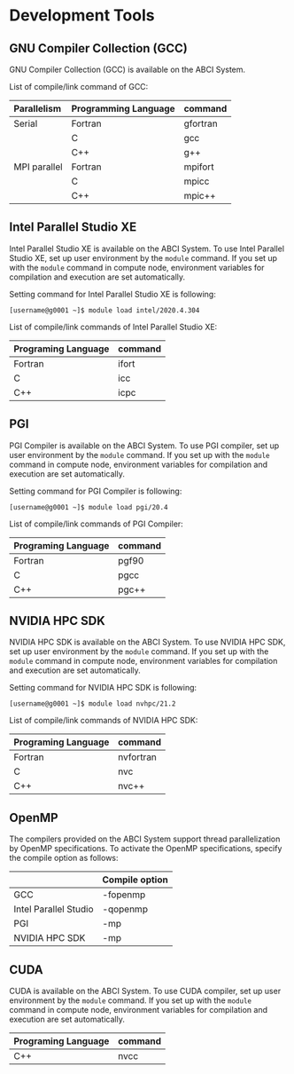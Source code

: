 # Development Tools

## GNU Compiler Collection (GCC)

GNU Compiler Collection (GCC) is available on the ABCI System.

List of compile/link command of GCC:

| Parallelism | Programming Language | command |
|:--|:--|:--|
| Serial | Fortran | gfortran |
| | C | gcc |
| | C++ | g++ |
| MPI parallel | Fortran | mpifort |
| | C | mpicc |
| | C++ | mpic++ |

## Intel Parallel Studio XE

Intel Parallel Studio XE is available on the ABCI System.
To use Intel Parallel Studio XE, set up user environment by the `module` command.
If you set up with the `module` command in compute node, environment variables for compilation and execution are set automatically.

Setting command for Intel Parallel Studio XE is following:

```
[username@g0001 ~]$ module load intel/2020.4.304
```

List of compile/link commands of Intel Parallel Studio XE:

| Programing Language | command |
|:--|:--|
| Fortran | ifort |
| C | icc |
| C++ | icpc |

## PGI

PGI Compiler is available on the ABCI System.
To use PGI compiler, set up user environment by the `module` command.
If you set up with the `module` command in compute node, environment variables for compilation and execution are set automatically.

Setting command for PGI Compiler is following:

```
[username@g0001 ~]$ module load pgi/20.4
```

List of compile/link commands of PGI Compiler:

| Programing Language | command |
|:--|:--|
| Fortran | pgf90 |
| C | pgcc |
| C++ | pgc++ |

## NVIDIA HPC SDK

NVIDIA HPC SDK is available on the ABCI System.
To use NVIDIA HPC SDK, set up user environment by the `module` command.
If you set up with the `module` command in compute node, environment variables for compilation and execution are set automatically.

Setting command for NVIDIA HPC SDK is following:

```
[username@g0001 ~]$ module load nvhpc/21.2
```

List of compile/link commands of NVIDIA HPC SDK:

| Programing Language | command |
|:--|:--|
| Fortran | nvfortran |
| C | nvc |
| C++ | nvc++ |

## OpenMP

The compilers provided on the ABCI System support thread parallelization by OpenMP specifications.
To activate the OpenMP specifications, specify the compile option as follows:

| | Compile option |
|:--|:--|
| GCC | -fopenmp |
| Intel Parallel Studio | -qopenmp |
| PGI | -mp |
| NVIDIA HPC SDK | -mp |

## CUDA

CUDA is available on the ABCI System.
To use CUDA compiler, set up user environment by the `module` command.
If you set up with the `module` command in compute node, environment variables for compilation and execution are set automatically.

| Programing Language | command |
|:--|:--|
| C++ | nvcc |
